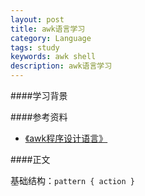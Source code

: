 ```yaml
---
layout: post
title: awk语言学习
category: Language
tags: study
keywords: awk shell
description: awk语言学习
---
```


####学习背景

####参考资料
- [《awk程序设计语言》](https://book.douban.com/subject/1876898/)

####正文

基础结构：`pattern { action }`

